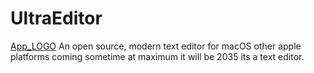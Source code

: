 # UltraEditor
[App_LOGO](https://github.com/user-attachments/assets/b52575ad-5376-4915-a02d-57074e7eb362)
An open source, modern text editor for macOS other apple platforms coming sometime at maximum it will be 2035
its a text editor.
